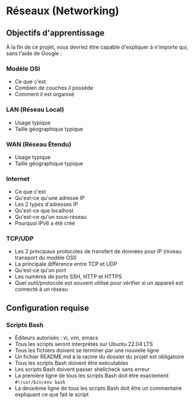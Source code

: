 # Réseaux (Networking)

## Objectifs d'apprentissage

À la fin de ce projet, vous devriez être capable d'expliquer à n'importe qui, sans l'aide de Google :

### Modèle OSI
* Ce que c'est
* Combien de couches il possède
* Comment il est organisé

### LAN (Réseau Local)
* Usage typique
* Taille géographique typique

### WAN (Réseau Étendu)
* Usage typique
* Taille géographique typique

### Internet
* Ce que c'est
* Qu'est-ce qu'une adresse IP
* Les 2 types d'adresses IP
* Qu'est-ce que localhost
* Qu'est-ce qu'un sous-réseau
* Pourquoi IPv6 a été créé

### TCP/UDP
* Les 2 principaux protocoles de transfert de données pour IP (niveau transport du modèle OSI)
* La principale différence entre TCP et UDP
* Qu'est-ce qu'un port
* Les numéros de ports SSH, HTTP et HTTPS
* Quel outil/protocole est souvent utilisé pour vérifier si un appareil est connecté à un réseau

## Configuration requise

### Scripts Bash
* Éditeurs autorisés : vi, vim, emacs
* Tous les scripts seront interprétés sur Ubuntu 22.04 LTS
* Tous les fichiers doivent se terminer par une nouvelle ligne
* Un fichier README.md à la racine du dossier du projet est obligatoire
* Tous les scripts Bash doivent être exécutables
* Les scripts Bash doivent passer shellcheck sans erreur
* La première ligne de tous les scripts Bash doit être exactement `#!/usr/bin/env bash`
* La deuxième ligne de tous les scripts Bash doit être un commentaire expliquant ce que fait le script